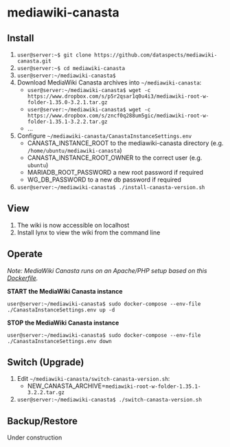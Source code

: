# mediawiki-canasta
## Install

1. `user@server:~$ git clone https://github.com/dataspects/mediawiki-canasta.git`
2. `user@server:~$ cd mediawiki-canasta`
3. `user@server:~/mediawiki-canasta$`
4. Download MediaWiki Canasta archives into `~/mediawiki-canasta`:
    * `user@server:~/mediawiki-canasta$ wget -c https://www.dropbox.com/s/p5r2qsar1q0u4i3/mediawiki-root-w-folder-1.35.0-3.2.1.tar.gz`
    * `user@server:~/mediawiki-canasta$ wget -c https://www.dropbox.com/s/zncf0q288um5gic/mediawiki-root-w-folder-1.35.1-3.2.2.tar.gz`
    * ...
5. Configure `~/mediawiki-canasta/CanastaInstanceSettings.env`
    * CANASTA_INSTANCE_ROOT to the mediawiki-canasta directory (e.g. `/home/ubuntu/mediawiki-canasta`)
    * CANASTA_INSTANCE_ROOT_OWNER to the correct user (e.g. `ubuntu`)
    * MARIADB_ROOT_PASSWORD a new root password if required
    * WG_DB_PASSWORD to a new db password if required
6. `user@server:~/mediawiki-canasta$ ./install-canasta-version.sh`

## View
1. The wiki is now accessible on localhost
2. Install lynx to view the wiki from the command line

## Operate

*Note: MediaWiki Canasta runs on an Apache/PHP setup based on this [Dockerfile](https://github.com/dataspects/dataspectsSystemBuilder/blob/master/docker-images/php-apache/Dockerfile).*

**START the MediaWiki Canasta instance**

`user@server:~/mediawiki-canasta$ sudo docker-compose --env-file ./CanastaInstanceSettings.env up -d`

**STOP the MediaWiki Canasta instance**

`user@server:~/mediawiki-canasta$ sudo docker-compose --env-file ./CanastaInstanceSettings.env down`

## Switch (Upgrade)

1. Edit `~/mediawiki-canasta/switch-canasta-version.sh`:
    * NEW_CANASTA_ARCHIVE=`mediawiki-root-w-folder-1.35.1-3.2.2.tar.gz`
2. `user@server:~/mediawiki-canasta$ ./switch-canasta-version.sh`

## Backup/Restore

Under construction
